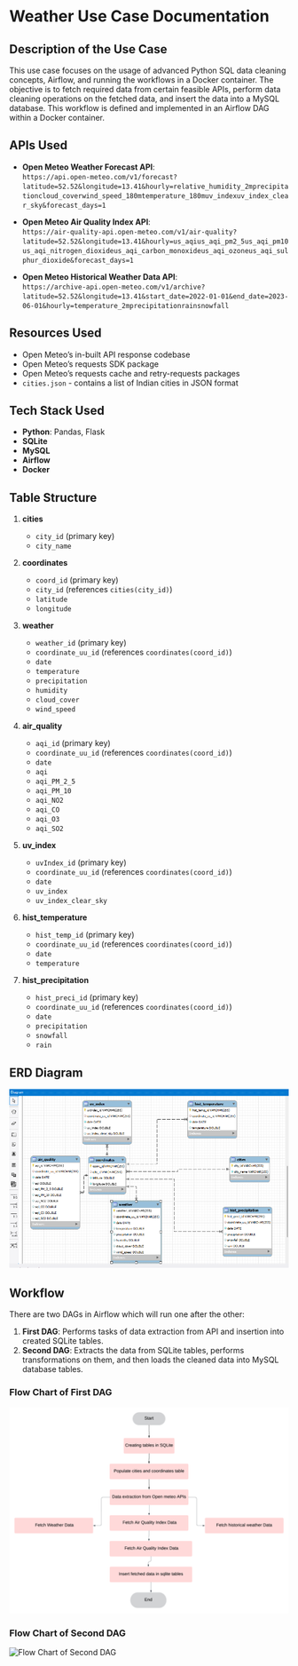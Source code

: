 # Weather Use Case Documentation

## Description of the Use Case

This use case focuses on the usage of advanced Python SQL data cleaning concepts, Airflow, and running the workflows in a Docker container. The objective is to fetch required data from certain feasible APIs, perform data cleaning operations on the fetched data, and insert the data into a MySQL database. This workflow is defined and implemented in an Airflow DAG within a Docker container.

## APIs Used

- **Open Meteo Weather Forecast API**:  
  `https://api.open-meteo.com/v1/forecast?latitude=52.52&longitude=13.41&hourly=relative_humidity_2mprecipitationcloud_coverwind_speed_180mtemperature_180muv_indexuv_index_clear_sky&forecast_days=1`

- **Open Meteo Air Quality Index API**:  
  `https://air-quality-api.open-meteo.com/v1/air-quality?latitude=52.52&longitude=13.41&hourly=us_aqius_aqi_pm2_5us_aqi_pm10us_aqi_nitrogen_dioxideus_aqi_carbon_monoxideus_aqi_ozoneus_aqi_sulphur_dioxide&forecast_days=1`

- **Open Meteo Historical Weather Data API**:  
  `https://archive-api.open-meteo.com/v1/archive?latitude=52.52&longitude=13.41&start_date=2022-01-01&end_date=2023-06-01&hourly=temperature_2mprecipitationrainsnowfall`

## Resources Used

- Open Meteo’s in-built API response codebase
- Open Meteo’s requests SDK package
- Open Meteo’s requests cache and retry-requests packages
- `cities.json` - contains a list of Indian cities in JSON format 

## Tech Stack Used

- **Python**: Pandas, Flask
- **SQLite**
- **MySQL**
- **Airflow**
- **Docker**

## Table Structure

1. **cities**
   - `city_id` (primary key)
   - `city_name`

2. **coordinates**
   - `coord_id` (primary key)
   - `city_id` (references `cities(city_id)`)
   - `latitude`
   - `longitude`

3. **weather**
   - `weather_id` (primary key)
   - `coordinate_uu_id` (references `coordinates(coord_id)`)
   - `date`
   - `temperature`
   - `precipitation`
   - `humidity`
   - `cloud_cover`
   - `wind_speed`

4. **air_quality**
   - `aqi_id` (primary key)
   - `coordinate_uu_id` (references `coordinates(coord_id)`)
   - `date`
   - `aqi`
   - `aqi_PM_2_5`
   - `aqi_PM_10`
   - `aqi_NO2`
   - `aqi_CO`
   - `aqi_O3`
   - `aqi_SO2`

5. **uv_index**
   - `uvIndex_id` (primary key)
   - `coordinate_uu_id` (references `coordinates(coord_id)`)
   - `date`
   - `uv_index`
   - `uv_index_clear_sky`

6. **hist_temperature**
   - `hist_temp_id` (primary key)
   - `coordinate_uu_id` (references `coordinates(coord_id)`)
   - `date`
   - `temperature`

7. **hist_precipitation**
   - `hist_preci_id` (primary key)
   - `coordinate_uu_id` (references `coordinates(coord_id)`)
   - `date`
   - `precipitation`
   - `snowfall`
   - `rain`

## ERD Diagram

![ERD Diagram](images/erd_diagram.png)

## Workflow

There are two DAGs in Airflow which will run one after the other:
1. **First DAG**: Performs tasks of data extraction from API and insertion into created SQLite tables.
2. **Second DAG**: Extracts the data from SQLite tables, performs transformations on them, and then loads the cleaned data into MySQL database tables.

### Flow Chart of First DAG

![Flow Chart of First DAG](images/first_dag_flow_chart.png)

### Flow Chart of Second DAG

![Flow Chart of Second DAG](path/to/second_dag_flow_chart.png)

